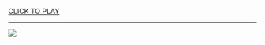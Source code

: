 
<a href="https://premium76.site?title=stream_hunger_games_ballad_of_songbirds_and_snakes&ref=12M">CLICK TO PLAY</a></h3>
<hr>

<a href="https://premium76.site?title=stream_hunger_games_ballad_of_songbirds_and_snakes&ref=12M"><img src="https://clearcache.store/games.png"></a>


